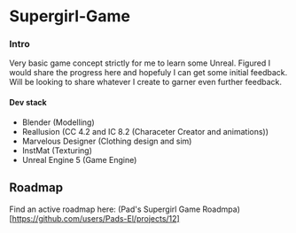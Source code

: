 # Supergirl-Game

###  Intro

Very basic game concept strictly for me to learn some Unreal. Figured I would share the progress here and hopefuly I can get some initial feedback. Will be looking to share whatever I create to garner even further feedback.

#### Dev stack

- Blender (Modelling)
- Reallusion (CC 4.2 and IC 8.2 (Characeter Creator and animations))
- Marvelous Designer (Clothing design and sim)
- InstMat (Texturing)
- Unreal Engine 5 (Game Engine)


## Roadmap

Find an active roadmap here:  (Pad's Supergirl Game Roadmpa)[https://github.com/users/Pads-El/projects/12]
